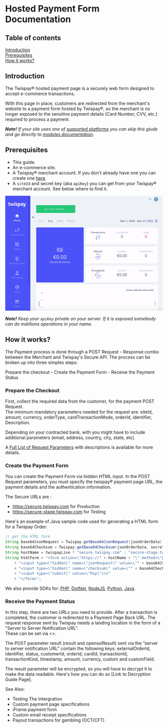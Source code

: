 # Hosted Payment Form Documentation

## Table of contents

[Introduction](#introduction)  
[Prerequisites](#prerequisites)  
[How it works?](#how-it-works)  


## Introduction

The Twispay® hosted payment page is a securely web form designed to accept e-commerce transactions.

With this page in place, customers are redirected from the merchant's website to a payment form hosted by Twispay®,
so the merchant is no longer exposed to the sensitive payment details (Card Number, CVV, etc.) required to process a payment.   

***Note!** If your site uses one of [supported platforms](#TODO) you can skip this giude
and go directly to [modules documentation](#TODO).*


## Prerequisites
- This guide.
- An e-commerce site.
- A Twispay® merchant account. If you don't already have one you can create one [here](https://merchant-stage.twispay.com/auth/signup).
- A `siteId` and secret key (aka `apiKey`) you can get from your Twispay® merchant account. See below where to find it.

![](siteID&apiKey.gif)

***Note!** Keep your `apiKey` private on your server. If it is exposed somebody can do malitions operations in your name.*


## How it works?

The Payment process is done through a POST Request - Response combo between the Merchant and Twispay's Secure API. 
The process can be broken up into three simples steps:

Prepare the checkout - Create the Payment Form - Receive the Payment Status


### Prepare the Checkout

First, collect the required data from the customer, for the payment POST Request.  
The minimum mandatory parameters needed for the request are: siteId, amount, currency, orderType, cardTransactionMode, orderId, identifier, Description.

Depending on your contracted bank, with you might have to include additional parameters (email, address, country, city, state, etc).

A [Full List of Request Parameters](https://github.com/Twispay/twispay.github.io/blob/master/full-request-params.md) with descriptions is available for more details. 


### Create the Payment Form

You can create the Payment Form via hidden HTML input. 
In the POST Request parameters, you must specify the twispay® payment page URL, the payment details and the authentication information. 

The Secure URLs are : 
- https://secure.twispay.com for Production 
- https://secure-stage.twispay.com for Testing 

Here's an example of Java sample code used for generating a HTML form for a Twispay Order: 

```Java
// get the HTML form
String base64JsonRequest = Twispay.getBase64JsonRequest(jsonOrderData);
String base64Checksum = Twispay.getBase64Checksum(jsonOrderData, secretKey.getBytes(StandardCharsets.UTF_8));
String hostName = twispayLive ? "secure.twispay.com" : "secure-stage.twispay.com";
String htmlForm = "<form action=\"https://" + hostName + "\" method=\"post\" accept-charset=\"UTF-8\">\n"
    + "<input type=\"hidden\" name=\"jsonRequest\" value=\"" + base64JsonRequest + "\">\n"
    + "<input type=\"hidden\" name=\"checksum\" value=\"" + base64Checksum + "\">\n"
    + "<input type=\"submit\" value=\"Pay\">\n"
    + "</form>";
```
We also provide SDKs for: [PHP](https://github.com/Twispay/hostedpage-php-sdk), [DotNet](https://github.com/Twispay/hostedpage-dotnet-sdk), [NodeJS](https://github.com/Twispay/hostedpage-nodejs-sdk), [Python](https://github.com/Twispay/hostedpage-python-sdk), [Java](https://github.com/Twispay/hostedpage-java-sdk).

### Receive the Payment Status

In this step, there are two URLs you need to provide. 
After a transaction is completed, the customer is redirected to a Payment Page Back URL. 
The request response sent by Twispay needs a landing location in the form of a "Server to Server Notification URL".  
These can be set via <>. 

The POST parameter result (result and opensslResult) sent via the “server to server notification URL” contain the following keys: externalOrderId, identifier, status, customerId, orderId, cardId, transactionId, transactionKind, timestamp, amount, currency, custom and customField.

The result parameter will be encrypted, so you will have to decrypt it to make the data readable. 
Here's how you can do so [Link to Decryption Guide Page].

See Also:

- Testing The Intergration
- Custom payment page specifications
- iFrame payment form
- Custom email receipt specifications
- Payout transactions for gambling (OCT/CFT)
